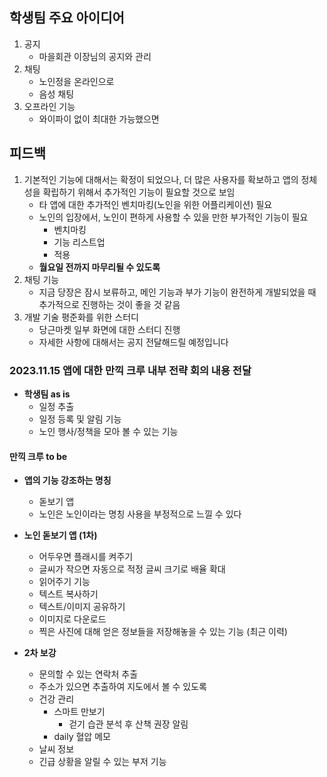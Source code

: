 ## 학생팀 주요 아이디어
1. 공지
   - 마을회관 이장님의 공지와 관리
2. 채팅
   - 노인정을 온라인으로
   - 음성 채팅
3. 오프라인 기능
   - 와이파이 없이 최대한 가능했으면

## 피드백
1. 기본적인 기능에 대해서는 확정이 되었으나, 더 많은 사용자를 확보하고 앱의 정체성을 확립하기 위해서 추가적인 기능이 필요할 것으로 보임
    - 타 앱에 대한 추가적인 벤치마킹(노인을 위한 어플리케이션) 필요
    - 노인의 입장에서, 노인이 편하게 사용할 수 있을 만한 부가적인 기능이 필요
        - 벤치마킹
        - 기능 리스트업
        - 적용
    - **월요일 전까지 마무리될 수 있도록**
2. 채팅 기능
    - 지금 당장은 잠시 보류하고, 메인 기능과 부가 기능이 완전하게 개발되었을 때 추가적으로 진행하는 것이 좋을 것 같음
3. 개발 기술 평준화를 위한 스터디
    - 당근마켓 일부 화면에 대한 스터디 진행
    - 자세한 사항에 대해서는 공지 전달해드릴 예정입니다









### 2023.11.15 앱에 대한 만끽 크루 내부 전략 회의 내용 전달

- **학생팀 as is**
	- 일정 추출
	- 일정 등록 및 알림 기능
	- 노인 행사/정책을 모아 볼 수 있는 기능

#### 만끽 크루 to be
- **앱의 기능 강조하는 명칭**
	- 돋보기 앱
	- 노인은 노인이라는 명칭 사용을 부정적으로 느낄 수 있다

- **노인 돋보기 앱 (1차)**
	- 어두우면 플래시를 켜주기
	- 글씨가 작으면 자동으로 적정 글씨 크기로 배율 확대
	- 읽어주기 기능
	- 텍스트 복사하기
	- 텍스트/이미지 공유하기
	- 이미지로 다운로드
	- 찍은 사진에 대해 얻은 정보들을 저장해놓을 수 있는 기능 (최근 이력)

- **2차 보강**
	- 문의할 수 있는 연락처 추출
	- 주소가 있으면 추출하여 지도에서 볼 수 있도록
	- 건강 관리
		- 스마트 만보기
			- 걷기 습관 분석 후 산책 권장 알림
		- daily 혈압 메모
	- 날씨 정보
	- 긴급 상황을 알릴 수 있는 부저 기능
